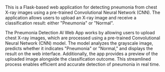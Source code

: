 This is a Flask-based web application for detecting pneumonia from chest X-ray images using a pre-trained Convolutional Neural Network (CNN). The application allows users to upload an X-ray image and receive a classification result: either "Pneumonia" or "Normal".

The Pneumonia Detection AI Web App works by allowing users to upload chest X-ray images, which are processed using a pre-trained Convolutional Neural Network (CNN) model. The model analyzes the grayscale image, predicts whether it indicates "Pneumonia" or "Normal," and displays the result on the web interface. Additionally, the app provides a preview of the uploaded image alongside the classification outcome. This streamlined process enables efficient and accurate detection of pneumonia in real time.






